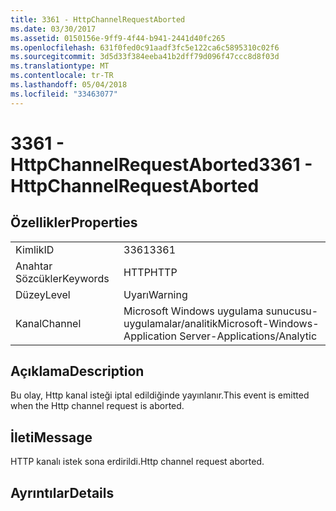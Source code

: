 ```yaml
---
title: 3361 - HttpChannelRequestAborted
ms.date: 03/30/2017
ms.assetid: 0150156e-9ff9-4f44-b941-2441d40fc265
ms.openlocfilehash: 631f0fed0c91aadf3fc5e122ca6c5895310c02f6
ms.sourcegitcommit: 3d5d33f384eeba41b2dff79d096f47ccc8d8f03d
ms.translationtype: MT
ms.contentlocale: tr-TR
ms.lasthandoff: 05/04/2018
ms.locfileid: "33463077"
---
```

# <a name="3361---httpchannelrequestaborted"></a><span data-ttu-id="72a25-102">3361 - HttpChannelRequestAborted</span><span class="sxs-lookup"><span data-stu-id="72a25-102">3361 - HttpChannelRequestAborted</span></span>
## <a name="properties"></a><span data-ttu-id="72a25-103">Özellikler</span><span class="sxs-lookup"><span data-stu-id="72a25-103">Properties</span></span>  
  
|||  
|-|-|  
|<span data-ttu-id="72a25-104">Kimlik</span><span class="sxs-lookup"><span data-stu-id="72a25-104">ID</span></span>|<span data-ttu-id="72a25-105">3361</span><span class="sxs-lookup"><span data-stu-id="72a25-105">3361</span></span>|  
|<span data-ttu-id="72a25-106">Anahtar Sözcükler</span><span class="sxs-lookup"><span data-stu-id="72a25-106">Keywords</span></span>|<span data-ttu-id="72a25-107">HTTP</span><span class="sxs-lookup"><span data-stu-id="72a25-107">HTTP</span></span>|  
|<span data-ttu-id="72a25-108">Düzey</span><span class="sxs-lookup"><span data-stu-id="72a25-108">Level</span></span>|<span data-ttu-id="72a25-109">Uyarı</span><span class="sxs-lookup"><span data-stu-id="72a25-109">Warning</span></span>|  
|<span data-ttu-id="72a25-110">Kanal</span><span class="sxs-lookup"><span data-stu-id="72a25-110">Channel</span></span>|<span data-ttu-id="72a25-111">Microsoft Windows uygulama sunucusu-uygulamalar/analitik</span><span class="sxs-lookup"><span data-stu-id="72a25-111">Microsoft-Windows-Application Server-Applications/Analytic</span></span>|  
  
## <a name="description"></a><span data-ttu-id="72a25-112">Açıklama</span><span class="sxs-lookup"><span data-stu-id="72a25-112">Description</span></span>  
 <span data-ttu-id="72a25-113">Bu olay, Http kanal isteği iptal edildiğinde yayınlanır.</span><span class="sxs-lookup"><span data-stu-id="72a25-113">This event is emitted when the Http channel request is aborted.</span></span>  
  
## <a name="message"></a><span data-ttu-id="72a25-114">İleti</span><span class="sxs-lookup"><span data-stu-id="72a25-114">Message</span></span>  
 <span data-ttu-id="72a25-115">HTTP kanalı istek sona erdirildi.</span><span class="sxs-lookup"><span data-stu-id="72a25-115">Http channel request aborted.</span></span>  
  
## <a name="details"></a><span data-ttu-id="72a25-116">Ayrıntılar</span><span class="sxs-lookup"><span data-stu-id="72a25-116">Details</span></span>
